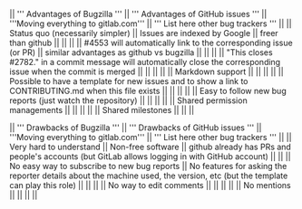 || ''' Advantages of Bugzilla ''' || ''' Advantages of GitHub issues '''              || '''Moving everything to gitlab.com'''          || ''' List here other bug trackers ''' ||
|| Status quo (necessarily simpler) || Issues are indexed by Google                                                                                        || freer than github                        ||                                      ||
||                                || #4553 will automatically link to the corresponding issue (or PR)                                                    || similar advantages as github vs bugzilla ||                                      ||
||                                || "This closes #2782." in a commit message will automatically close the corresponding issue when the commit is merged ||                                          ||                                      ||
||                                || Markdown support                                                                                                    ||                                          ||                                      ||
||                                || Possible to have a template for new issues and to show a link to CONTRIBUTING.md when this file exists              ||                                          ||                                      ||
||                                || Easy to follow new bug reports (just watch the repository)                                                          ||                                          ||                                      ||
||                                || Shared permission managements                                                                                       ||                                          ||                                      ||
||                                || Shared milestones                                                                                                   ||                                          ||                                      ||

|| ''' Drawbacks of Bugzilla '''               || ''' Drawbacks of GitHub issues '''   || '''Moving everything to gitlab.com'''        || ''' List here other bug trackers ''' ||
|| Very hard to understand                     || Non-free software                                                                                                          || github already has PRs and people's accounts (but GitLab allows logging in with GitHub account) ||                                     ||
|| No easy way to subscribe to new bug reports || No features for asking the reporter details about the machine used, the version, etc (but the template can play this role) ||                                              ||                                     ||
|| No way to edit comments ||  ||                                              ||                                     ||
|| No mentions ||  ||                                              ||                                     ||
